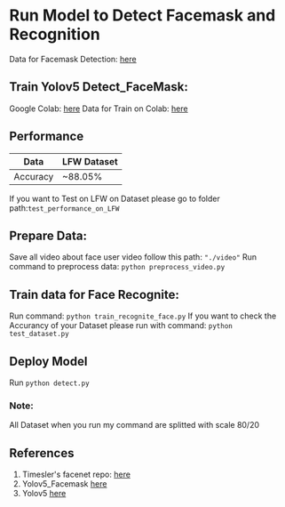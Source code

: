 # Run Model to Detect Facemask and Recognition
Data for Facemask Detection: [here](https://www.youtube.com/redirect?event=video_description&redir_token=QUFFLUhqblA1VTlQY3JUMkM3NFF4LXlNejhGb2dmRnNKZ3xBQ3Jtc0tsY1ZXTzdEMFVqS21lWXBZNHJQdEJKUWtFdlRWZWhNU0Y2d3EyYnNXb0lvdXVvaENtbV9iRF9uWUZVYklPaVRYUTF2V21xcHZHX3pObThwY1VVZXA2NExxSkRTYl95dHhJZzk5dTltcDNxUlI3Q1p2QQ&q=https%3A%2F%2Fwww.kaggle.com%2Fdeepakat002%2Fface-mask-detection-yolov5)
## Train Yolov5 Detect_FaceMask: 
Google Colab: [here](https://colab.research.google.com/drive/1I7EoMdjxB0cn4pb7NjmyQK0YqXL7MGqc?usp=sharing)
Data for Train on Colab: [here](https://drive.google.com/drive/folders/1xllrPRw1Kg1kxbx4dmBMNSahn97G_ZV9?usp=sharing)
## Performance
|Data|LFW Dataset  |
|--|--|
| Accuracy |~88.05%  |

If you want to Test on LFW on Dataset please go to folder path:`test_performance_on_LFW`


## Prepare Data: 
Save all video about face user video follow this path: `"./video"`
Run command to preprocess data: `python preprocess_video.py`

## Train data for Face Recognite:
Run command: `python train_recognite_face.py`
If you want to check the Accurancy of your Dataset please run with command: `python test_dataset.py` 

## Deploy Model
Run `python detect.py`

### Note:
All Dataset when you run my command  are splitted with scale 80/20

## References
1. Timesler's facenet repo:  [here](https://github.com/timesler/facenet-pytorch)
2. Yolov5_Facemask [here](https://github.com/deepakat002/yolov5_facemask)
3.  Yolov5 [here](https://github.com/ultralytics/yolov5)
